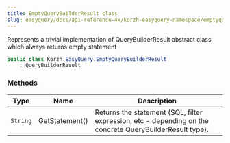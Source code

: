 ```yaml
---
title: EmptyQueryBuilderResult class
slug: easyquery/docs/api-reference-4x/korzh-easyquery-namespace/emptyquerybuilderresult-class
---
```



Represents a trivial implementation of QueryBuilderResult abstract class which always returns empty statement
```csharp
public class Korzh.EasyQuery.EmptyQueryBuilderResult
    : QueryBuilderResult

```

### Methods

| Type | Name | Description | 
| --- | --- | --- | 
| `String` | GetStatement() | Returns the statement (SQL, filter expression, etc - depending on the concrete QueryBuilderResult type). |